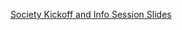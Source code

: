 <a href="[https://drive.google.com/file/d/1NFJKq_7JFPF5fzgXN2lkCTcKOSV3KtGx/view?usp=sharing" target="_blank">Society Kickoff and Info Session Slides</a>
